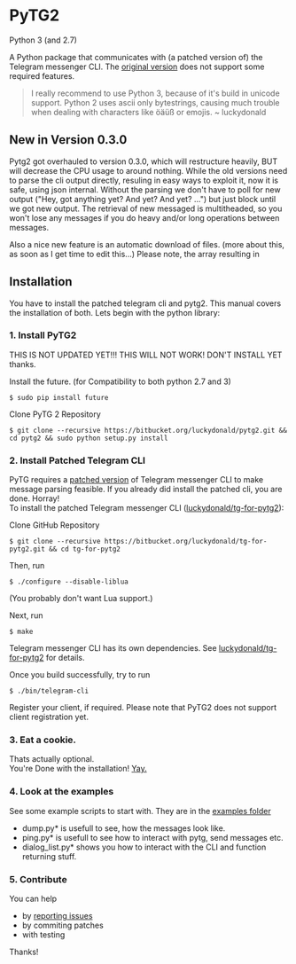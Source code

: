 # **PyTG2** #
Python 3 (and 2.7)

A Python package that communicates with (a patched version of) the Telegram messenger CLI.
The [original version](https://github.com/vysheng/tg) does not support some required features.    


> I really recommend to use Python 3, because of it's build in unicode support.
Python 2 uses ascii only bytestrings, causing much trouble when dealing with characters like öäüß or emojis.
~ luckydonald

## **New in Version 0.3.0**
Pytg2 got overhauled to version 0.3.0, which will restructure heavily,
BUT will decrease the CPU usage to around nothing.
While the old versions need to parse the cli output directly, resuling in easy ways to exploit it, now it is safe, using json internal.
Without the parsing we don't have to poll for new output ("Hey, got anything yet? And yet? And yet? ...") but just block until we got new output.
The retrieval of new messaged is multitheaded, so you won't lose any messages if you do heavy and/or long operations between messages.

Also a nice new feature is an automatic download of files. (more about this, as soon as I get time to edit this...)
Please note, the array resulting in

## **Installation**
You have to install the patched telegram cli and pytg2.
This manual covers the installation of both. Lets begin with the python library: 

### 1. Install PyTG2 ###

THIS IS NOT UPDATED YET!!!
 THIS WILL NOT WORK!
  DON'T INSTALL YET
   thanks.



Install the future. (for Compatibility to both python 2.7 and 3)

    $ sudo pip install future

Clone PyTG 2 Repository

    $ git clone --recursive https://bitbucket.org/luckydonald/pytg2.git && cd pytg2 && sudo python setup.py install
 
      
### 2. Install Patched Telegram CLI
PyTG requires a [patched version](https://bitbucket.org/luckydonald/tg-for-pytg2) of Telegram messenger CLI to make message parsing feasible.
 If you already did install the patched cli, you are done. Horray!    
To install the patched Telegram messenger CLI ([luckydonald/tg-for-pytg2](https://bitbucket.org/luckydonald/tg-for-pytg2)):

Clone GitHub Repository

    $ git clone --recursive https://bitbucket.org/luckydonald/tg-for-pytg2.git && cd tg-for-pytg2
        
Then, run

    $ ./configure --disable-liblua

(You probably don't want Lua support.)

Next, run

    $ make

Telegram messenger CLI has its own dependencies. See [luckydonald/tg-for-pytg2](https://bitbucket.org/luckydonald/tg-for-pytg2) for details.

Once you build successfully, try to run

    $ ./bin/telegram-cli

Register your client, if required. Please note that PyTG2 does not support client registration yet.

### 3. Eat a cookie.
Thats actually optional.  
You're Done with the installation! [Yay.](http://flutteryay.com/)

### 4. Look at the examples
See some example scripts to start with.
They are in the [examples folder](https://bitbucket.org/luckydonald/pytg2/src)    
* dump.py* is usefull to see, how the messages look like.
* ping.py* is usefull to see how to interact with pytg, send messages etc.
* dialog_list.py* shows you how to interact with the CLI and function returning stuff.


### 5. Contribute
You can help

* by [reporting issues](https://bitbucket.org/luckydonald/pytg2/issues)
* by commiting patches
* with testing

Thanks!